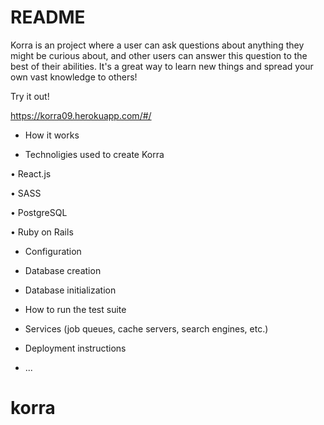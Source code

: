 # README

 Korra is an project where a user can ask questions about anything they might be curious about, and other users
 can answer this question to the best of their abilities. It's a great way to learn new things and spread your own vast knowledge to others!

Try it out! 

https://korra09.herokuapp.com/#/

* How it works

* Technoligies used to create Korra

• React.js

• SASS

• PostgreSQL

• Ruby on Rails

* Configuration

* Database creation

* Database initialization

* How to run the test suite

* Services (job queues, cache servers, search engines, etc.)

* Deployment instructions

* ...
# korra
